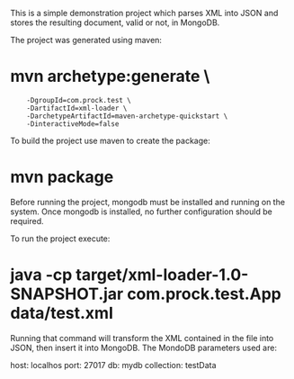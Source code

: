 This is a simple demonstration project which parses XML into JSON and
stores the resulting document, valid or not, in MongoDB.

The project was generated using maven:

# mvn archetype:generate \
        -DgroupId=com.prock.test \
        -DartifactId=xml-loader \
        -DarchetypeArtifactId=maven-archetype-quickstart \
        -DinteractiveMode=false

To build the project use maven to create the package:

# mvn package

Before running the project, mongodb must be installed and running on the
system.  Once mongodb is installed, no further configuration should be
required.

To run the project execute:

# java -cp target/xml-loader-1.0-SNAPSHOT.jar com.prock.test.App data/test.xml

Running that command will transform the XML contained in the file into
JSON, then insert it into MongoDB.  The MondoDB parameters used are:

host: localhos
port: 27017
db: mydb
collection: testData

